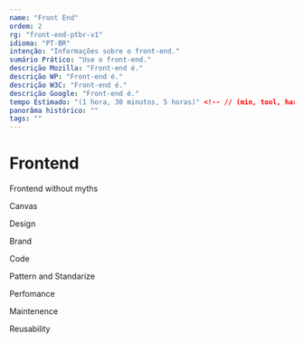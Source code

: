 ```yaml
---
name: "Front End"
ordem: 2
rg: "front-end-ptbr-v1"
idioma: "PT-BR"
intenção: "Informações sobre o front-end."
sumário Prático: "Use o front-end."
descrição Mozilla: "Front-end é."
descrição WP: "Front-end é."
descrição W3C: "Front-end é."
descrição Google: "Front-end é."
tempo Estimado: "(1 hora, 30 minutos, 5 horas)" <!-- // (min, tool, hard) -
panorâma histórico: ""
tags: ""
---
```


# Frontend

Frontend without myths

Canvas

Design

Brand

Code

Pattern and Standarize

Perfomance

Maintenence

Reusability
